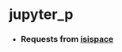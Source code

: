 # jupyter_p
<ul>
 <li><h3>Requests from <a href='www.isispace.nl/products'>isispace</h3></li>
</ul>
